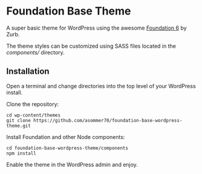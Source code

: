 # Foundation Base Theme

A super basic theme for WordPress using the awesome [Foundation 6](https://foundation.zurb.com) by Zurb.

The theme styles can be customized using SASS files located in the *components/* directory.

## Installation

Open a terminal and change directories into the top level of your WordPress install.

Clone the repository:

```
cd wp-content/themes
git clone https://github.com/asommer70/foundation-base-wordpress-theme.git
```

Install Foundation and other Node components:

```
cd foundation-base-wordpress-theme/components
npm install
```

Enable the theme in the WordPress admin and enjoy.
